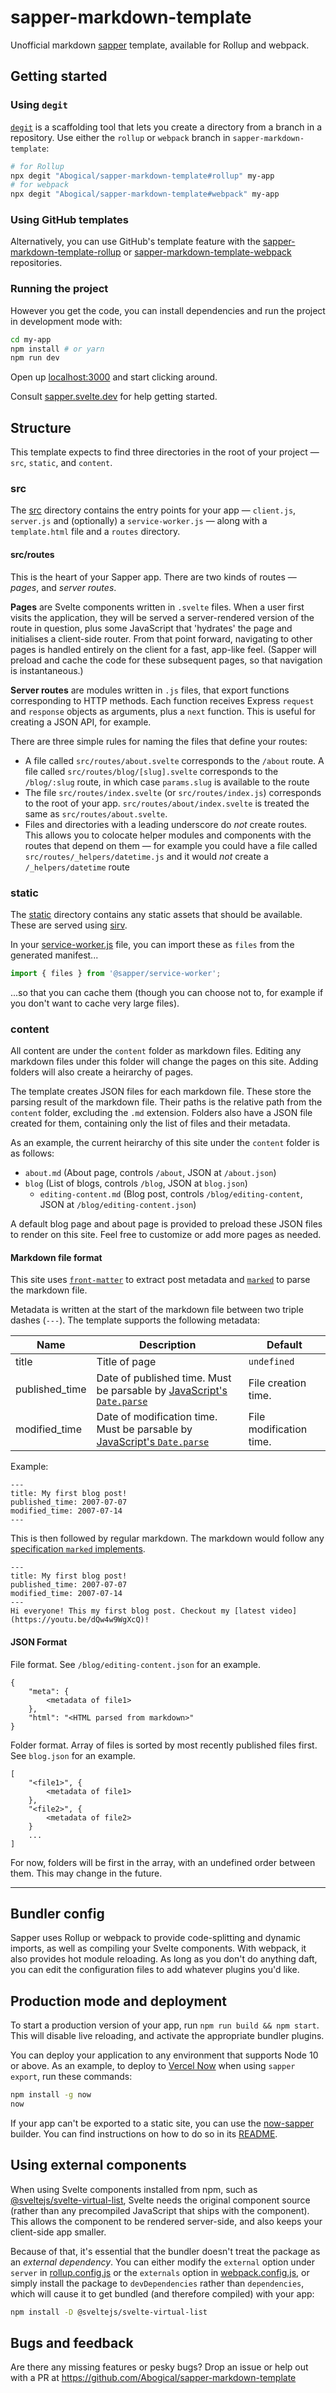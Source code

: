 # sapper-markdown-template

Unofficial markdown [sapper](https://github.com/sveltejs/sapper) template, available for Rollup and webpack.


## Getting started


### Using `degit`

[`degit`](https://github.com/Rich-Harris/degit) is a scaffolding tool that lets you create a directory from a branch in a repository. Use either the `rollup` or `webpack` branch in `sapper-markdown-template`:

```bash
# for Rollup
npx degit "Abogical/sapper-markdown-template#rollup" my-app
# for webpack
npx degit "Abogical/sapper-markdown-template#webpack" my-app
```


### Using GitHub templates

Alternatively, you can use GitHub's template feature with the [sapper-markdown-template-rollup](https://github.com/Abogical/sapper-markdown-template-rollup) or [sapper-markdown-template-webpack](https://github.com/Abogical/sapper-markdown-template-webpack) repositories.


### Running the project

However you get the code, you can install dependencies and run the project in development mode with:

```bash
cd my-app
npm install # or yarn
npm run dev
```

Open up [localhost:3000](http://localhost:3000) and start clicking around.

Consult [sapper.svelte.dev](https://sapper.svelte.dev) for help getting started.


## Structure

This template expects to find three directories in the root of your project —  `src`, `static`, and `content`.


### src

The [src](src) directory contains the entry points for your app — `client.js`, `server.js` and (optionally) a `service-worker.js` — along with a `template.html` file and a `routes` directory.


#### src/routes

This is the heart of your Sapper app. There are two kinds of routes — *pages*, and *server routes*.

**Pages** are Svelte components written in `.svelte` files. When a user first visits the application, they will be served a server-rendered version of the route in question, plus some JavaScript that 'hydrates' the page and initialises a client-side router. From that point forward, navigating to other pages is handled entirely on the client for a fast, app-like feel. (Sapper will preload and cache the code for these subsequent pages, so that navigation is instantaneous.)

**Server routes** are modules written in `.js` files, that export functions corresponding to HTTP methods. Each function receives Express `request` and `response` objects as arguments, plus a `next` function. This is useful for creating a JSON API, for example.

There are three simple rules for naming the files that define your routes:

* A file called `src/routes/about.svelte` corresponds to the `/about` route. A file called `src/routes/blog/[slug].svelte` corresponds to the `/blog/:slug` route, in which case `params.slug` is available to the route
* The file `src/routes/index.svelte` (or `src/routes/index.js`) corresponds to the root of your app. `src/routes/about/index.svelte` is treated the same as `src/routes/about.svelte`.
* Files and directories with a leading underscore do *not* create routes. This allows you to colocate helper modules and components with the routes that depend on them — for example you could have a file called `src/routes/_helpers/datetime.js` and it would *not* create a `/_helpers/datetime` route


### static

The [static](static) directory contains any static assets that should be available. These are served using [sirv](https://github.com/lukeed/sirv).

In your [service-worker.js](src/service-worker.js) file, you can import these as `files` from the generated manifest...

```js
import { files } from '@sapper/service-worker';
```

...so that you can cache them (though you can choose not to, for example if you don't want to cache very large files).

### content
All content are under the `content` folder as markdown files. Editing any markdown files under this folder will change the pages on this site. Adding folders will also create a heirarchy of pages.

The template creates JSON files for each markdown file. These store the parsing result of the markdown file. Their paths is the relative path from the `content` folder, excluding the `.md` extension. Folders also have a JSON file created for them, containing only the list of files and their metadata.

As an example, the current heirarchy of this site under the `content` folder is as follows:
- `about.md` (About page, controls `/about`, JSON at `/about.json`)
- `blog` (List of blogs, controls `/blog`, JSON at `blog.json`)
	- `editing-content.md` (Blog post, controls `/blog/editing-content`, JSON at `/blog/editing-content.json`)

A default blog page and about page is provided to preload these JSON files to render on this site. Feel free to customize or add more pages as needed.

#### Markdown file format
This site uses [`front-matter`](https://npmjs.com/package/front-matter) to extract post metadata and [`marked`](https://npmjs.com/package/marked) to parse the markdown file.

Metadata is written at the start of the markdown file between two triple dashes (`---`). The template supports the following metadata:

Name | Description | Default
---|---|---
title | Title of page| `undefined`
published_time|Date of published time. Must be parsable by [JavaScript's `Date.parse`](https://developer.mozilla.org/en-US/docs/Web/JavaScript/Reference/Global_Objects/Date/parse) | File creation time.
modified_time | Date of modification time. Must be parsable by [JavaScript's `Date.parse`](https://developer.mozilla.org/en-US/docs/Web/JavaScript/Reference/Global_Objects/Date/parse) | File modification time.


Example:
```
---
title: My first blog post!
published_time: 2007-07-07
modified_time: 2007-07-14
---
```
This is then followed by regular markdown. The markdown would follow any [specification `marked` implements](https://marked.js.org/#/README.md#specifications).

```
---
title: My first blog post!
published_time: 2007-07-07
modified_time: 2007-07-14
---
Hi everyone! This my first blog post. Checkout my [latest video](https://youtu.be/dQw4w9WgXcQ)!
```
#### JSON Format
File format. See `/blog/editing-content.json` for an example.
```
{
	"meta": {
		<metadata of file1>
	},
	"html": "<HTML parsed from markdown>"
}
```
Folder format. Array of files is sorted by most recently published files first. See `blog.json` for an example.
```
[
	"<file1>", {
		<metadata of file1>
	},
	"<file2>", {
		<metadata of file2>
	}
	...
]
```
For now, folders will be first in the array, with an undefined order between them. This may change in the future.

---

## Bundler config

Sapper uses Rollup or webpack to provide code-splitting and dynamic imports, as well as compiling your Svelte components. With webpack, it also provides hot module reloading. As long as you don't do anything daft, you can edit the configuration files to add whatever plugins you'd like.


## Production mode and deployment

To start a production version of your app, run `npm run build && npm start`. This will disable live reloading, and activate the appropriate bundler plugins.

You can deploy your application to any environment that supports Node 10 or above. As an example, to deploy to [Vercel Now](https://vercel.com) when using `sapper export`, run these commands:

```bash
npm install -g now
now
```

If your app can't be exported to a static site, you can use the [now-sapper](https://github.com/thgh/now-sapper) builder. You can find instructions on how to do so in its [README](https://github.com/thgh/now-sapper#basic-usage).


## Using external components

When using Svelte components installed from npm, such as [@sveltejs/svelte-virtual-list](https://github.com/sveltejs/svelte-virtual-list), Svelte needs the original component source (rather than any precompiled JavaScript that ships with the component). This allows the component to be rendered server-side, and also keeps your client-side app smaller.

Because of that, it's essential that the bundler doesn't treat the package as an *external dependency*. You can either modify the `external` option under `server` in [rollup.config.js](rollup.config.js) or the `externals` option in [webpack.config.js](webpack.config.js), or simply install the package to `devDependencies` rather than `dependencies`, which will cause it to get bundled (and therefore compiled) with your app:

```bash
npm install -D @sveltejs/svelte-virtual-list
```


## Bugs and feedback

Are there any missing features or pesky bugs? Drop an issue or help out with a PR at https://github.com/Abogical/sapper-markdown-template
